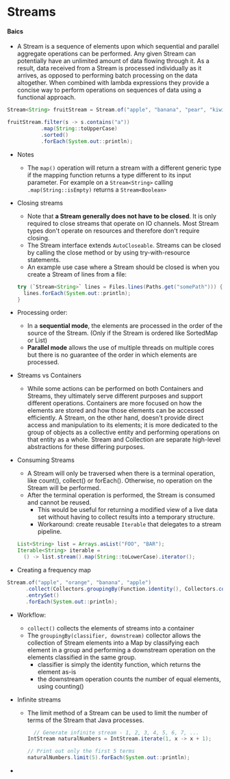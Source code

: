 # Streams

#### Baics
- A Stream is a sequence of elements upon which sequential and parallel aggregate operations can be performed. Any given Stream can potentially have an unlimited amount of data flowing through it. As a result, data received from a Stream is processed individually as it arrives, as opposed to performing batch processing on the data altogether. When combined with lambda expressions they provide a concise way to perform operations on sequences of data using a functional approach.

```java
Stream<String> fruitStream = Stream.of("apple", "banana", "pear", "kiwi", "orange");

fruitStream.filter(s -> s.contains("a"))
           .map(String::toUpperCase)
           .sorted()
           .forEach(System.out::println);
```
- Notes
     - The `map()` operation will return a stream with a different generic type if the mapping function returns a type different to its input parameter. For example on a `Stream<String>` calling `.map(String::isEmpty)` returns a `Stream<Boolean>`

- Closing streams
  - Note that **a Stream generally does not have to be closed**. It is only required to close streams that operate on IO channels. Most Stream types don't operate on resources and therefore don't require closing.
  - The Stream interface extends `AutoCloseable`. Streams can be closed by calling the close method or by using try-with-resource statements.
  - An example use case where a Stream should be closed is when you create a Stream of lines from a file:

  ```java
  try (`Stream<String>` lines = Files.lines(Paths.get("somePath"))) {
    lines.forEach(System.out::println);
  }
  ```

- Processing order:
  - In a **sequential mode**, the elements are processed in the order of the source of the Stream. (Only if the Stream is ordered like SortedMap or List)
  - **Parallel mode** allows the use of multiple threads on multiple cores but there is no guarantee of the order in which elements are processed.

- Streams vs Containers
  - While some actions can be performed on both Containers and Streams, they ultimately serve different purposes and support different operations. Containers are more focused on how the elements are stored and how those elements can be accessed efficiently. A Stream, on the other hand, doesn't provide direct access and manipulation to its elements; it is more dedicated to the group of objects as a collective entity and performing operations on that entity as a whole. Stream and Collection are separate high-level abstractions for these differing purposes.

- Consuming Streams
  - A Stream will only be traversed when there is a terminal operation, like count(), collect() or forEach(). Otherwise, no operation on the Stream will be performed.
  - After the terminal operation is performed, the Stream is consumed and cannot be reused.
    - This would be useful for returning a modified view of a live data set without having to collect results into a temporary structure.
    - Workaround: create reusable `Iterable` that delegates to a stream pipeline.

  ```java
  List<String> list = Arrays.asList("FOO", "BAR");
  Iterable<String> iterable =
    () -> list.stream().map(String::toLowerCase).iterator();
  ```

- Creating a frequency map
```java
Stream.of("apple", "orange", "banana", "apple")
      .collect(Collectors.groupingBy(Function.identity(), Collectors.counting()))
      .entrySet()
      .forEach(System.out::println);
```
  - Workflow:
    - `collect()` collects the elements of streams into a container
    - The `groupingBy(classifier, downstream)` collector allows the collection of Stream elements into a Map by classifying each element in a group and performing a downstream operation on the elements classified in the same group.
      - classifier is simply the identity function, which returns the element as-is
      - the downstream operation counts the number of equal elements, using counting()

- Infinite streams
  - The limit method of a Stream can be used to limit the number of terms of the Stream that Java processes.

    ```java
      // Generate infinite stream - 1, 2, 3, 4, 5, 6, 7, ...
    IntStream naturalNumbers = IntStream.iterate(1, x -> x + 1);

    // Print out only the first 5 terms
    naturalNumbers.limit(5).forEach(System.out::println);
    ```

-
